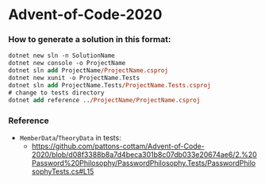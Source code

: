 # Advent-of-Code-2020

### How to generate a solution in this format:

```ps
dotnet new sln -n SolutionName
dotnet new console -o ProjectName
dotnet sln add ProjectName/ProjectName.csproj
dotnet new xunit -o ProjectName.Tests
dotnet sln add ProjectName.Tests/ProjectName.Tests.csproj
# change to tests directory
dotnet add reference ../ProjectName/ProjectName.csproj
```

### Reference

- `MemberData`/`TheoryData` in tests: 
  - https://github.com/pattons-cottam/Advent-of-Code-2020/blob/d08f3388b8a7d4beca301b8c07db033e20674ae6/2.%20Password%20Philosophy/PasswordPhilosophy.Tests/PasswordPhilosophyTests.cs#L15
